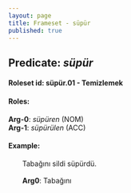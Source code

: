 ```yaml
---
layout: page
title: Frameset - süpür
published: true
---
```

<h2>Predicate: <i>süpür</i></h2>
<h4>Roleset id: süpür.01 - Temizlemek<br>
<h4>Roles:</h4>
<b>Arg-0</b>: <i>süpüren</i>  (NOM) <br>
<b>Arg-1</b>: <i>süpürülen</i>  (ACC) <br>
<h4>Example:</h4>
&emsp;&emsp;Tabağını sildi süpürdü.<br><br>
&emsp;&emsp;<b>Arg0</b>:  Tabağını<br>


